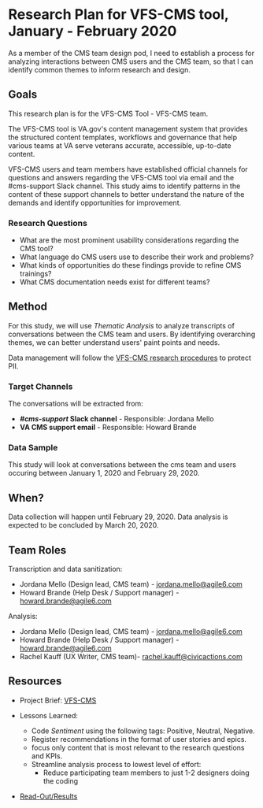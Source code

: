# Research Plan for VFS-CMS tool, January - February 2020 
As a member of the CMS team design pod, I need to establish a process for analyzing interactions between CMS users and the CMS team, so that I can identify common themes to inform research and design.	

## Goals
This research plan is for the VFS-CMS Tool - VFS-CMS team.

The VFS-CMS tool is VA.gov's content management system that provides the structured content templates, workflows and governance that help various teams at VA serve veterans accurate, accessible, up-to-date content.

VFS-CMS users and team members have established official channels for questions and answers regarding the VFS-CMS tool via email and the #cms-support Slack channel. This study aims to identify patterns in the content of these support channels to better understand the nature of the demands and identify opportunities for improvement.

### Research Questions
- What are the most prominent usability considerations regarding the CMS tool?
- What language do CMS users use to describe their work and problems?
- What kinds of opportunities do these findings provide to refine CMS trainings?
- What CMS documentation needs exist for different teams?

## Method	
For this study, we will use _Thematic Analysis_ to analyze transcripts of conversations between the CMS team and users. By identifying overarching themes, we can better understand users' paint points and needs.

Data management will follow the [VFS-CMS research procedures](https://github.com/department-of-veterans-affairs/va.gov-team/tree/master/platform/cms/authoring-experience/research/research-procedures) to protect PII.

### Target Channels
The conversations will be extracted from:
* <b>_#cms-support_ Slack channel</b> - Responsible: Jordana Mello
* <b>VA CMS support email</b> - Responsible: Howard Brande

### Data Sample
This study will look at conversations between the cms team and users occuring between January 1, 2020 and February 29, 2020.

## When? 	
Data collection will happen until February 29, 2020. Data analysis is expected to be concluded by March 20, 2020.
	
## Team Roles	
Transcription and data sanitization:
* Jordana Mello (Design lead, CMS team) - jordana.mello@agile6.com
* Howard Brande (Help Desk / Support manager) - howard.brande@agile6.com

Analysis:
* Jordana Mello (Design lead, CMS team) - jordana.mello@agile6.com
* Howard Brande (Help Desk / Support manager) - howard.brande@agile6.com
* Rachel Kauff (UX Writer, CMS team)- rachel.kauff@civicactions.com

## Resources	
* Project Brief: [VFS-CMS](https://github.com/department-of-veterans-affairs/va.gov-team/tree/master/platform/cms)	
	
* Lessons Learned:
	* Code _Sentiment_ using the following tags: Positive, Neutral, Negative.
	* Register recommendations in the format of user stories and epics.
	* focus only content that is most relevant to the research questions and KPIs.
	* Streamline analysis process to lowest level of effort:
		* Reduce participating team members to just 1-2 designers doing the coding
	
* [Read-Out/Results](https://github.com/department-of-veterans-affairs/va.gov-team/blob/master/platform/cms/authoring-experience/research/support-channels-log-analysis/Log%20Analysis%20Readout%20-%20Jan_Feb%202020.pdf)	
